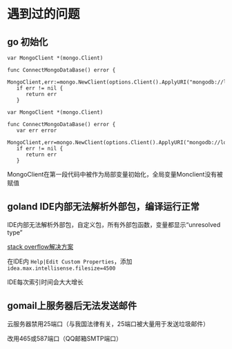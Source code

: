 # 遇到过的问题

## go 初始化

```
var MongoClient *(mongo.Client)

func ConnectMongoDataBase() error {
  MongoClient,err:=mongo.NewClient(options.Client().ApplyURI("mongodb://localhost:27017"))
   if err != nil {
      return err
   }
```

```
var MongoClient *(mongo.Client)

func ConnectMongoDataBase() error {
   var err error
   MongoClient,err=mongo.NewClient(options.Client().ApplyURI("mongodb://localhost:27017"))
   if err != nil {
      return err
   }
```

MongoClient在第一段代码中被作为局部变量初始化，全局变量Monclient没有被赋值



## goland IDE内部无法解析外部包，编译运行正常

IDE内部无法解析外部包，自定义包，所有外部包函数，变量都显示“unresolved type”

[stack overflow解决方案](https://stackoverflow.com/questions/44921623/valid-methods-in-being-highlighted-in-red-unresolved-reference/44925130#44925130?newreg=a573bb7ad28a4733b8b64c961a2e1863)

在IDE内 ```Help|Edit Custom Properties```，添加```idea.max.intellisense.filesize=4500```

IDE每次索引时间会大大增长

## gomail上服务器后无法发送邮件

云服务器禁用25端口（与我国法律有关，25端口被大量用于发送垃圾邮件）

改用465或587端口（QQ邮箱SMTP端口）